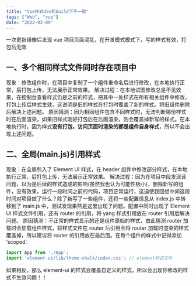 ```yaml
---
title: "Vue样式dev和build下不一致"
tags: ["Web", "vue"]
date: "2022-02-09"
---
```


一次更新镜像后发现 vue 项目页面混乱，在开发模式模式下，写的样式有效，打包后无效

## 一、多个相同样式文件同时存在项目中

现象：修改组件时，在项目中复制了一个组件重命名后进行修改，在本地执行正常，后打包上传，无法展示正常效果。
解决过程：在本地试图修改总是不见效果，在控制台查看样式仍是之前的样式，把其中一处样式在所有相关组件中修改，打包上传后样式生效，这说明是旧的样式在打包时覆盖了新的样式。将旧组件删除后解决上述问题。
原因猜测：因为相同组件包含不同样式时，无法判断哪份样式时在后面渲染，如果旧样式刚好打包后在后面渲染，则会覆盖掉新写的样式。在本地执行时，因为样式**没有打包，访问页面时渲染的都是组件自身样式**，所以不会出现上述问题。

## 二、全局(main.js)引用样式

现象：在全局引入了 Element UI 样式，在 header 组件中修改部分样式，在本地执行正常，后打包上传，无法展示正常效果。
解决过程：因为在项目中段发现该问题，以为是后续的样式造成的影响(虽然我也认为可能性极小)，删除新写的组件，没有效果。运行一段时间之前的代码，项目正常运行，这迫使我回想中间这段时间对项目做了什么？除了新写了一些组件，还将一些配置信息从 index.js 中转移到了 main.js 中，测试发现果然是这里出现了问题。配置中同时出现了 Element UI 样式文件引用，还有 router 的引用，将 yang 样式引用放在 router 引用后解决问题。
原因猜测：不正常的样式显示的还是组件原始的样式，由此猜测 router 加载时会加载组件样式，将样式文件在 router 后引用会将 router 加载时渲染的样式覆盖掉，所以建议将 router 的引用放在最后面。在每个组件的样式中记得添加 ‘scoped’.

```js
import App from './App';
import 'element-ui/lib/theme-chalk/index.css'; // element样式文件
```

如果相反，那么 element-ui 的样式会覆盖自定义的样式，所以会出现你修改的样式不生效问题！！
